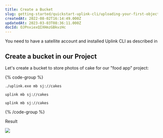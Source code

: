 ```yaml
---
title: Create a Bucket
slug: getting-started/quickstart-uplink-cli/uploading-your-first-object/create-a-bucket
createdAt: 2022-08-02T16:14:49.000Z
updatedAt: 2023-03-03T08:36:11.000Z
docId: OJPnxiexQIXHmzGBkvzHc
---
```


You need to have a satellite account and installed Uplink CLI as described in [](docId\:TbMdOGCAXNWyPpQmH6EOq)

## Create a bucket in our Project

Let's create a bucket to store photos of cake for our "food app" project:

{% code-group %}
```windows
./uplink.exe mb sj://cakes
```

```macos
uplink mb sj://cakes
```

```linux
uplink mb sj://cakes
```
{% /code-group %}

Result

![](https://archbee-image-uploads.s3.amazonaws.com/kv3plx2xmXcUGcVl4Lttj/VE2SKIz_0DR32w_SqGKly_bucketcakescreated.png)

